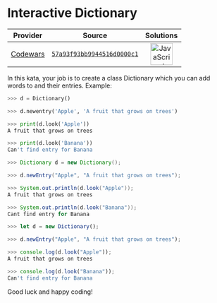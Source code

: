 [_metadata_:generated]: - "true"

# Interactive Dictionary

<!-- INFO TABLE BEGIN -->

| Provider                                        | Source                                                                               | Solutions                                                                                                                                                    |
| :---------------------------------------------: | :----------------------------------------------------------------------------------: | :----------------------------------------------------------------------------------------------------------------------------------------------------------: |
| [Codewars](../../../docs/providers/Codewars.md) | [`57a93f93bb9944516d0000c1`](https://www.codewars.com/kata/57a93f93bb9944516d0000c1) | [<img src="https://res.cloudinary.com/rascaltwo/image/upload/v1631924076/javascript_ehszr7.svg" alt="JavaScript" title="JavaScript" width="50" />](solve.js) |

<!-- INFO TABLE END -->

In this kata, your job is to create a class Dictionary which you can add words to and their entries. Example:
```python
>>> d = Dictionary()

>>> d.newentry('Apple', 'A fruit that grows on trees')

>>> print(d.look('Apple'))
A fruit that grows on trees

>>> print(d.look('Banana'))
Can't find entry for Banana
```
```java
>>> Dictionary d = new Dictionary();

>>> d.newEntry("Apple", "A fruit that grows on trees");

>>> System.out.println(d.look("Apple"));
A fruit that grows on trees

>>> System.out.println(d.look("Banana"));
Cant find entry for Banana
```
```javascript
>>> let d = new Dictionary();

>>> d.newEntry("Apple", "A fruit that grows on trees");

>>> console.log(d.look("Apple"));
A fruit that grows on trees

>>> console.log(d.look("Banana"));
Can't find entry for Banana
```

Good luck and happy coding!

